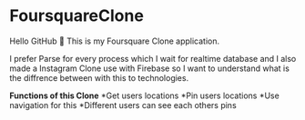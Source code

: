 # FoursquareClone

Hello GitHub 👋
This is my Foursquare Clone application.

I prefer Parse for every process which I wait for realtime database and I also made a Instagram Clone use with Firebase so I want to understand what is the diffrence between with this to technologies.

__Functions of this Clone__
*Get users locations
*Pin users locations
*Use navigation for this
*Different users can see each others pins

